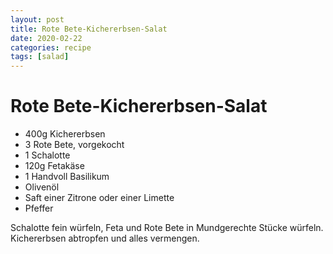 ```yaml
---
layout: post
title: Rote Bete-Kichererbsen-Salat
date: 2020-02-22
categories: recipe
tags: [salad]
---
```

# Rote Bete-Kichererbsen-Salat

- 400g Kichererbsen
- 3 Rote Bete, vorgekocht
- 1 Schalotte
- 120g Fetakäse
- 1 Handvoll Basilikum
- Olivenöl
- Saft einer Zitrone oder einer Limette
- Pfeffer

Schalotte fein würfeln, Feta und Rote Bete in Mundgerechte Stücke würfeln.  
Kichererbsen abtropfen und alles vermengen.  
